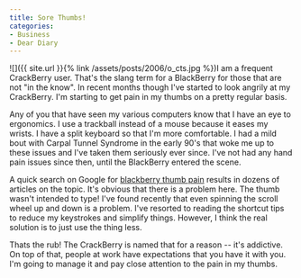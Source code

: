 ```yaml
---
title: Sore Thumbs!
categories:
- Business
- Dear Diary
---
```


![]({{ site.url }}{% link /assets/posts/2006/o_cts.jpg %})I am a frequent CrackBerry user. That's the slang term for a BlackBerry for those that are not "in the know". In recent months though I've started to look angrily at my CrackBerry. I'm starting to get pain in my thumbs on a pretty regular basis.

Any of you that have seen my various computers know that I have an eye to ergonomics. I use a trackball instead of a mouse because it eases my wrists. I have a split keyboard so that I'm more comfortable. I had a mild bout with Carpal Tunnel Syndrome in the early 90's that woke me up to these issues and I've taken them seriously ever since. I've not had any hand pain issues since then, until the BlackBerry entered the scene.

A quick search on Google for [blackberry thumb pain](http://www.google.com/search?q=blackberry+thumb+pain) results in dozens of articles on the topic. It's obvious that there is a problem here. The thumb wasn't intended to type! I've found recently that even spinning the scroll wheel up and down is a problem. I've resorted to reading the shortcut tips to reduce my keystrokes and simplify things. However, I think the real solution is to just use the thing less.

Thats the rub! The CrackBerry is named that for a reason -- it's addictive. On top of that, people at work have expectations that you have it with you. I'm going to manage it and pay close attention to the pain in my thumbs.
